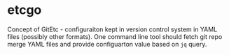 # etcgo

Concept of GitEtc - configuraiton kept in version control system in YAML files (possibly other formats).
One command line tool should fetch git repo merge YAML files and provide configuarton value based on `jq` query.
